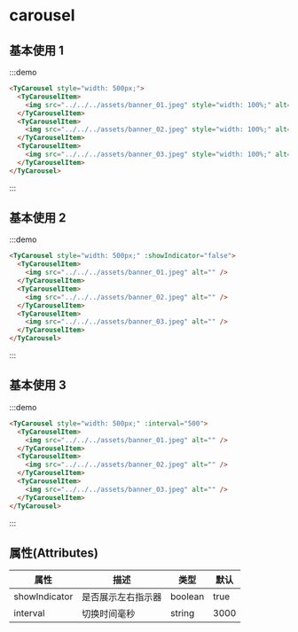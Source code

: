 # carousel

## 基本使用 1

:::demo

```html
<TyCarousel style="width: 500px;">
  <TyCarouselItem>
    <img src="../../../assets/banner_01.jpeg" style="width: 100%;" alt="" />
  </TyCarouselItem>
  <TyCarouselItem>
    <img src="../../../assets/banner_02.jpeg" style="width: 100%;" alt="" />
  </TyCarouselItem>
  <TyCarouselItem>
    <img src="../../../assets/banner_03.jpeg" style="width: 100%;" alt="" />
  </TyCarouselItem>
</TyCarousel>
```

:::

## 基本使用 2

:::demo

```html
<TyCarousel style="width: 500px;" :showIndicator="false">
  <TyCarouselItem>
    <img src="../../../assets/banner_01.jpeg" alt="" />
  </TyCarouselItem>
  <TyCarouselItem>
    <img src="../../../assets/banner_02.jpeg" alt="" />
  </TyCarouselItem>
  <TyCarouselItem>
    <img src="../../../assets/banner_03.jpeg" alt="" />
  </TyCarouselItem>
</TyCarousel>
```

:::

## 基本使用 3

:::demo

```html
<TyCarousel style="width: 500px;" :interval="500">
  <TyCarouselItem>
    <img src="../../../assets/banner_01.jpeg" alt="" />
  </TyCarouselItem>
  <TyCarouselItem>
    <img src="../../../assets/banner_02.jpeg" alt="" />
  </TyCarouselItem>
  <TyCarouselItem>
    <img src="../../../assets/banner_03.jpeg" alt="" />
  </TyCarouselItem>
</TyCarousel>
```

:::

## 属性(Attributes)

<div class="listTb">

| 属性          | 描述               | 类型    | 默认 |
| ------------- | ------------------ | ------- | ---- |
| showIndicator | 是否展示左右指示器 | boolean | true |
| interval      | 切换时间毫秒       | string  | 3000 |

</div>
